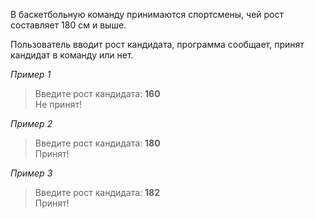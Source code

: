 В баскетбольную команду принимаются спортсмены, чей рост составляет 180 см и выше. 

Пользователь вводит рост кандидата, программа сообщает, принят кандидат в команду или нет.

_Пример 1_  
> Введите рост кандидата: **160**  
> Не принят!

_Пример 2_  
> Введите рост кандидата: **180**  
> Принят!

_Пример 3_  
> Введите рост кандидата: **182**  
> Принят!
